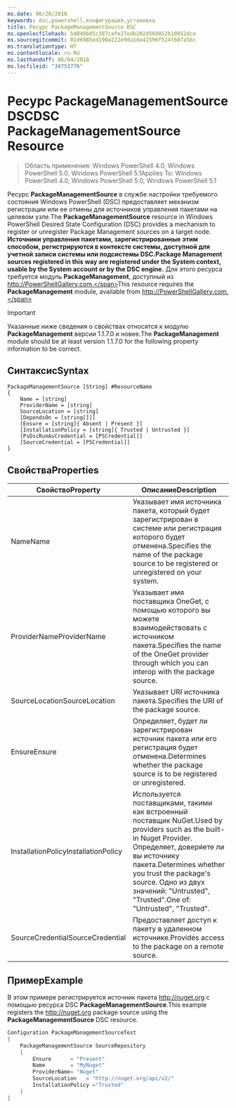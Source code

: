 ```yaml
---
ms.date: 06/20/2018
keywords: dsc,powershell,конфигурация,установка
title: Ресурс PackageManagementSource DSC
ms.openlocfilehash: 5d049b05c387cafe27edb202d569852b10852dce
ms.sourcegitcommit: 01d6985ed190a222e9da1da41596f524f607a5bc
ms.translationtype: HT
ms.contentlocale: ru-RU
ms.lasthandoff: 06/04/2018
ms.locfileid: "34753776"
---
```

# <a name="dsc-packagemanagementsource-resource"></a><span data-ttu-id="9a81f-103">Ресурс PackageManagementSource DSC</span><span class="sxs-lookup"><span data-stu-id="9a81f-103">DSC PackageManagementSource Resource</span></span>

> <span data-ttu-id="9a81f-104">Область применения: Windows PowerShell 4.0, Windows PowerShell 5.0, Windows PowerShell 5.1</span><span class="sxs-lookup"><span data-stu-id="9a81f-104">Applies To: Windows PowerShell 4.0, Windows PowerShell 5.0, Windows PowerShell 5.1</span></span>

<span data-ttu-id="9a81f-105">Ресурс **PackageManagementSource** в службе настройки требуемого состояния Windows PowerShell (DSC) предоставляет механизм регистрации или ее отмены для источников управления пакетами на целевом узле.</span><span class="sxs-lookup"><span data-stu-id="9a81f-105">The **PackageManagementSource** resource in Windows PowerShell Desired State Configuration (DSC) provides a mechanism to register or unregister Package Management sources on a target node.</span></span> <span data-ttu-id="9a81f-106">**Источники управления пакетами, зарегистрированные этим способом, регистрируются в контексте системы, доступной для учетной записи системы или подсистемы DSC.**</span><span class="sxs-lookup"><span data-stu-id="9a81f-106">**Package Management sources registered in this way are registered under the System context, usable by the System account or by the DSC engine.**</span></span> <span data-ttu-id="9a81f-107">Для этого ресурса требуется модуль **PackageManagement**, доступный из http://PowerShellGallery.com.</span><span class="sxs-lookup"><span data-stu-id="9a81f-107">This resource requires the **PackageManagement** module, available from http://PowerShellGallery.com.</span></span>

> [!IMPORTANT]
> <span data-ttu-id="9a81f-108">Указанные ниже сведения о свойствах относятся к модулю **PackageManagement** версии 1.1.7.0 и новее.</span><span class="sxs-lookup"><span data-stu-id="9a81f-108">The **PackageManagement** module should be at least version 1.1.7.0 for the following property information to be correct.</span></span>

## <a name="syntax"></a><span data-ttu-id="9a81f-109">Синтаксис</span><span class="sxs-lookup"><span data-stu-id="9a81f-109">Syntax</span></span>

```
PackageManagementSource [String] #ResourceName
{
    Name = [string]
    ProviderName = [string]
    SourceLocation = [string]
    [DependsOn = [string[]]]
    [Ensure = [string]{ Absent | Present }]
    [InstallationPolicy = [string]{ Trusted | Untrusted }]
    [PsDscRunAsCredential = [PSCredential]]
    [SourceCredential = [PSCredential]]
}
```

## <a name="properties"></a><span data-ttu-id="9a81f-110">Свойства</span><span class="sxs-lookup"><span data-stu-id="9a81f-110">Properties</span></span>

|  <span data-ttu-id="9a81f-111">Свойство</span><span class="sxs-lookup"><span data-stu-id="9a81f-111">Property</span></span>  |  <span data-ttu-id="9a81f-112">Описание</span><span class="sxs-lookup"><span data-stu-id="9a81f-112">Description</span></span>   |
|---|---|
| <span data-ttu-id="9a81f-113">Name</span><span class="sxs-lookup"><span data-stu-id="9a81f-113">Name</span></span>| <span data-ttu-id="9a81f-114">Указывает имя источника пакета, который будет зарегистрирован в системе или регистрация которого будет отменена.</span><span class="sxs-lookup"><span data-stu-id="9a81f-114">Specifies the name of the package source to be registered or unregistered on your system.</span></span>|
| <span data-ttu-id="9a81f-115">ProviderName</span><span class="sxs-lookup"><span data-stu-id="9a81f-115">ProviderName</span></span>| <span data-ttu-id="9a81f-116">Указывает имя поставщика OneGet, с помощью которого вы можете взаимодействовать с источником пакета.</span><span class="sxs-lookup"><span data-stu-id="9a81f-116">Specifies the name of the OneGet provider through which you can interop with the package source.</span></span>|
| <span data-ttu-id="9a81f-117">SourceLocation</span><span class="sxs-lookup"><span data-stu-id="9a81f-117">SourceLocation</span></span>| <span data-ttu-id="9a81f-118">Указывает URI источника пакета.</span><span class="sxs-lookup"><span data-stu-id="9a81f-118">Specifies the URI of the package source.</span></span>|
| <span data-ttu-id="9a81f-119">Ensure</span><span class="sxs-lookup"><span data-stu-id="9a81f-119">Ensure</span></span>| <span data-ttu-id="9a81f-120">Определяет, будет ли зарегистрирован источник пакета или его регистрация будет отменена.</span><span class="sxs-lookup"><span data-stu-id="9a81f-120">Determines whether the package source is to be registered or unregistered.</span></span>|
| <span data-ttu-id="9a81f-121">InstallationPolicy</span><span class="sxs-lookup"><span data-stu-id="9a81f-121">InstallationPolicy</span></span>| <span data-ttu-id="9a81f-122">Используется поставщиками, такими как встроенный поставщик NuGet.</span><span class="sxs-lookup"><span data-stu-id="9a81f-122">Used by providers such as the built-in Nuget Provider.</span></span> <span data-ttu-id="9a81f-123">Определяет, доверяете ли вы источнику пакета.</span><span class="sxs-lookup"><span data-stu-id="9a81f-123">Determines whether you trust the package's source.</span></span> <span data-ttu-id="9a81f-124">Одно из двух значений: "Untrusted", "Trusted".</span><span class="sxs-lookup"><span data-stu-id="9a81f-124">One of: "Untrusted", "Trusted".</span></span>|
| <span data-ttu-id="9a81f-125">SourceCredential</span><span class="sxs-lookup"><span data-stu-id="9a81f-125">SourceCredential</span></span>| <span data-ttu-id="9a81f-126">Предоставляет доступ к пакету в удаленном источнике.</span><span class="sxs-lookup"><span data-stu-id="9a81f-126">Provides access to the package on a remote source.</span></span>|

## <a name="example"></a><span data-ttu-id="9a81f-127">Пример</span><span class="sxs-lookup"><span data-stu-id="9a81f-127">Example</span></span>

<span data-ttu-id="9a81f-128">В этом примере регистрируется источник пакета http://nuget.org с помощью ресурса DSC **PackageManagementSource**.</span><span class="sxs-lookup"><span data-stu-id="9a81f-128">This example registers the http://nuget.org package source using the **PackageManagementSource** DSC resource.</span></span>

```powershell
Configuration PackageManagementSourceTest
{
    PackageManagementSource SourceRepository
    {
        Ensure      = "Present"
        Name        = "MyNuget"
        ProviderName= "Nuget"
        SourceLocation   = "http://nuget.org/api/v2/"
        InstallationPolicy ="Trusted"
    }
}
```